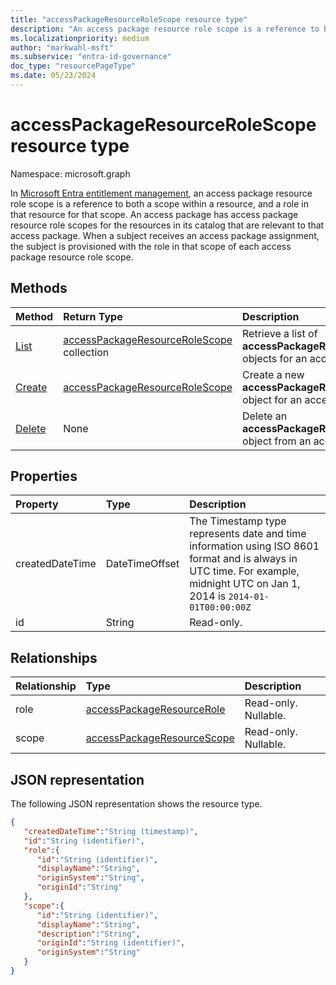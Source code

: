 ```yaml
---
title: "accessPackageResourceRoleScope resource type"
description: "An access package resource role scope is a reference to both a scope within a resource, and a role in that resource."
ms.localizationpriority: medium
author: "markwahl-msft"
ms.subservice: "entra-id-governance"
doc_type: "resourcePageType"
ms.date: 05/23/2024
---
```


# accessPackageResourceRoleScope resource type

Namespace: microsoft.graph

In [Microsoft Entra entitlement management](entitlementmanagement-overview.md), an access package resource role scope is a reference to both a scope within a resource, and a role in that resource for that scope. An access package has access package resource role scopes for the resources in its catalog that are relevant to that access package. When a subject receives an access package assignment, the subject is provisioned with the role in that scope of each access package resource role scope.

## Methods

| Method       | Return Type | Description |
|:-------------|:------------|:------------|
| [List](../api/accesspackage-list-resourcerolescopes.md) | [accessPackageResourceRoleScope](accesspackageresourcerolescope.md) collection | Retrieve a list of **accessPackageResourceRoleScope** objects for an access package. |
| [Create](../api/accesspackage-post-resourcerolescopes.md) | [accessPackageResourceRoleScope](accesspackageresourcerolescope.md)| Create a new **accessPackageResourceRoleScope** object for an access package. |
| [Delete](../api/accesspackage-delete-resourcerolescopes.md) | None | Delete an **accessPackageResourceRoleScope** object from an access package. |

## Properties

| Property     | Type        | Description |
|:-------------|:------------|:------------|
|createdDateTime|DateTimeOffset|The Timestamp type represents date and time information using ISO 8601 format and is always in UTC time. For example, midnight UTC on Jan 1, 2014 is `2014-01-01T00:00:00Z`|
|id|String| Read-only.|

## Relationships

| Relationship | Type        | Description |
|:-------------|:------------|:------------|
|role|[accessPackageResourceRole](accesspackageresourcerole.md)| Read-only. Nullable.|
|scope|[accessPackageResourceScope](accesspackageresourcescope.md)| Read-only. Nullable.|

## JSON representation

The following JSON representation shows the resource type.

<!-- {
  "blockType": "resource",
  "optionalProperties": [

  ],
  "@odata.type": "microsoft.graph.accessPackageResourceRoleScope",
  "keyProperty": "id"
}-->

```json
{
   "createdDateTime":"String (timestamp)",
   "id":"String (identifier)",
   "role":{
      "id":"String (identifier)",
      "displayName":"String",
      "originSystem":"String",
      "originId":"String"
   },
   "scope":{
      "id":"String (identifier)",
      "displayName":"String",
      "description":"String",
      "originId":"String (identifier)",
      "originSystem":"String"
   }
}
```
